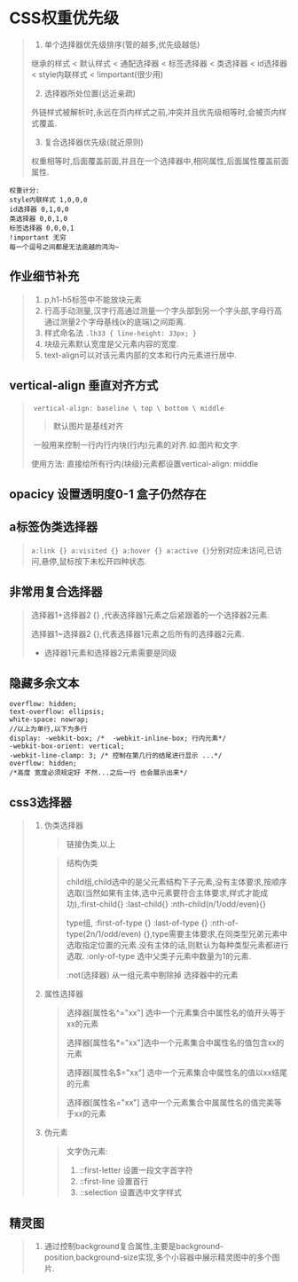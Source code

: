 # CSS权重优先级

> 1. 单个选择器优先级排序(管的越多,优先级越低)
>
> 继承的样式 < 默认样式 < 通配选择器 < 标签选择器 < 类选择器 < id选择器 < style内联样式 < !important(很少用)
>
> 2. 选择器所处位置(远近亲疏)
>
> 外链样式被解析时,永远在页内样式之前,冲突并且优先级相等时,会被页内样式覆盖.
>
> 3. 复合选择器优先级(就近原则)
>
> 权重相等时,后面覆盖前面,并且在一个选择器中,相同属性,后面属性覆盖前面属性.

``` 
权重计分:
style内联样式 1,0,0,0
id选择器 0,1,0,0
类选择器 0,0,1,0
标签选择器 0,0,0,1
!important 无穷
每一个逗号之间都是无法逾越的鸿沟~
```

## 作业细节补充

> 1. p,h1-h5标签中不能放块元素
> 2. 行高手动测量,汉字行高通过测量一个字头部到另一个字头部,字母行高通过测量2个字母基线(x的底端)之间距离.
> 3. 样式命名法 `.lh33 { line-height: 33px; }`
> 4. 块级元素默认宽度是父元素内容的宽度.
> 5. text-align可以对该元素内部的文本和行内元素进行居中.

## vertical-align 垂直对齐方式

> ​	`vertical-align: baseline \ top \ bottom \ middle`	
>
> > 默认图片是基线对齐
>
> ​    一般用来控制一行内行内块(行内)元素的对齐.如:图片和文字.
>
>    使用方法: 直接给所有行内(块级)元素都设置vertical-align: middle

## opacicy 设置透明度0-1 盒子仍然存在

##  a标签伪类选择器 

> `a:link {} a:visited {} a:hover {} a:active {}`分别对应未访问,已访问,悬停,鼠标按下未松开四种状态.

## 非常用复合选择器

> 选择器1+选择器2 {} ,代表选择器1元素之后紧跟着的一个选择器2元素.
>
> 选择器1~选择器2 {},代表选择器1元素之后所有的选择器2元素.
>
> + 选择器1元素和选择器2元素需要是同级

## 隐藏多余文本

``` 
overflow: hidden;
text-overflow: ellipsis;
white-space: nowrap;
//以上为单行,以下为多行
display: -webkit-box; /*  -webkit-inline-box; 行内元素*/
-webkit-box-orient: vertical;
-webkit-line-clamp: 3; /* 控制在第几行的结尾进行显示 ...*/
overflow: hidden;
/*高度 宽度必须规定好 不然...之后一行 也会展示出来*/
```



## css3选择器 

> 1. 伪类选择器
>
>    > 链接伪类,以上
>
>    > 结构伪类
>    >
>    > child组,child选中的是父元素结构下子元素,没有主体要求,按顺序选取(当然如果有主体,选中元素要符合主体要求,样式才能成功),:first-child{}  :last-child{}  :nth-child(n/1/odd/even){}
>    >
>    > type组, :first-of-type {}  :last-of-type {} :nth-of-type(2n/1/odd/even) {},type需要主体要求,在同类型兄弟元素中选取指定位置的元素.没有主体的话,则默认为每种类型元素都进行选取. :only-of-type 选中父类子元素中数量为1的元素.
>    >
>    > :not(选择器) 从一组元素中剔除掉  选择器中的元素
>
> 2. 属性选择器
>
>    > 选择器[属性名^="xx"] 选中一个元素集合中属性名的值开头等于xx的元素
>    >
>    > 选择器[属性名*="xx"]选中一个元素集合中属性名的值包含xx的元素
>    >
>    > 选择器[属性名$="xx"] 选中一个元素集合中属性名的值以xx结尾的元素
>    >
>    > 选择器[属性名="xx"]  选中一个元素集合中属属性名的值完美等于xx的元素
>
> 3. 伪元素
>
>    > 文字伪元素:
>    >
>    > 1. ::first-letter 设置一段文字首字符
>    > 2. ::first-line 设置首行
>    > 3. ::selection 设置选中文字样式

## 精灵图

> 1. 通过控制background复合属性,主要是background-position,background-size实现,多个小容器中展示精灵图中的多个图片.